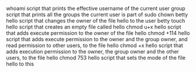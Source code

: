 whoami script that prints the effective username of the current user
group script that prints all the groups the current user is part of
sudo chown betty hello script that changes the owner of the file hello to the user betty
touch hello  script that creates an empty file called hello
chmod u+x hello script that adds execute permission to the owner of the file hello
chmod +114 hello  script that adds execute permission to the owner and the group owner, and read permission to other users, to the file hello
chmod +x hello script that adds execution permission to the owner, the group owner and the other users, to the file hello
chmod 753 hello script that sets the mode of the file hello to this
